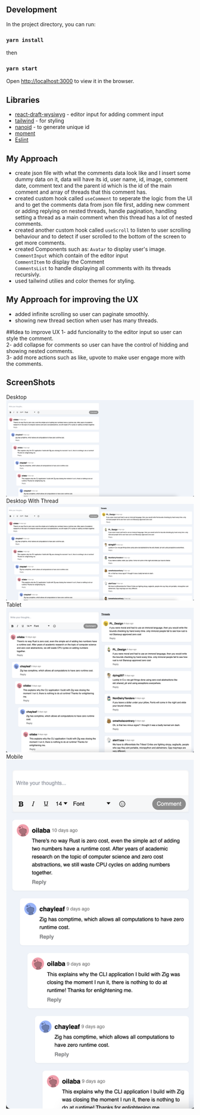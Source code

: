 ## Development

In the project directory, you can run:
### `yarn install` <br />
then
### `yarn start`

Open [http://localhost:3000](http://localhost:3000) to view it in the browser.

## Libraries

* [react-draft-wysiwyg](https://www.npmjs.com/package/react-draft-wysiwyg) - editor input for adding comment input
* [tailwind](https://tailwindcss.com) - for styling
* [nanoid](https://www.npmjs.com/package/nanoid) - to generate unique id
* [moment](https://www.npmjs.com/package/moment) 
* [Eslint](https://eslint.org/) 

## My Approach
- create json file with what the comments data look like and I insert some dummy data on it, data will have its id, user name, id, image,
comment date, comment text and the parent id which is the id of the main comment and array of threads that this comment has.
- created custom hook called `useComment` to seperate the logic from the UI and to get the comments data from json file first,
adding new comment or adding replying on nested threads, handle pagination, handling setting a thread as a main comment when this thread has 
a lot of nested comments. 
- created another custom hook called `useScroll` to listen to user scrolling behaviour and to detect if user scrolled to the bottom of the screen
to get more comments.
- created Components such as:
`Avatar` to display user's image. <br>
`CommentInput` which contain of the editor input<br>
`CommentItem` to display the Comment <br>
`CommentsList` to handle displaying all comments with its threads recursivly.
- used tailwind utilies and color themes for styling.  

## My Approach for improving the UX
- added infinite scrolling so user can paginate smoothly. <br>
- showing new thread section when user has many threads.

##Idea to improve UX
1- add funcionality to the editor input so user can style the comment. <br> 
2- add collapse for comments so user can have the control of hidding and showing nested comments. <br>
3- add more actions such as like, upvote to make user engage more with the comments.

## ScreenShots

Desktop
![A screenshot of Laptop Screen](screenshots/Desktop-1.png) 
Desktop With Thread
![A screenshot of Tablet Screen](screenshots/Desktop-2.png) 
Tablet     
![A screenshot of Laptop Screen](screenshots/Tablet.png) 
Mobile       
![A screenshot of Laptop Screen](screenshots/Mobile.png) 
